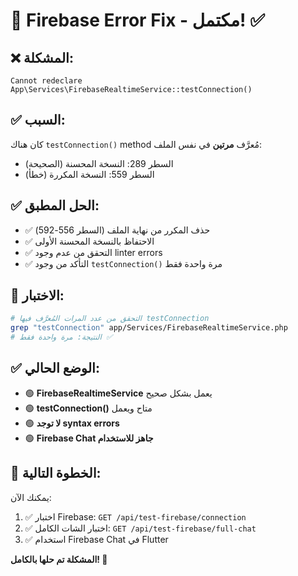 # 🔧 Firebase Error Fix - مكتمل! ✅

## ❌ **المشكلة:**
```
Cannot redeclare App\Services\FirebaseRealtimeService::testConnection()
```

## ✅ **السبب:**
كان هناك `testConnection()` method مُعرَّف **مرتين** في نفس الملف:
- السطر 289: النسخة المحسنة (الصحيحة)
- السطر 559: النسخة المكررة (خطأ)

## ✅ **الحل المطبق:**
- ✅ حذف المكرر من نهاية الملف (السطر 556-592)
- ✅ الاحتفاظ بالنسخة المحسنة الأولى
- ✅ التحقق من عدم وجود linter errors
- ✅ التأكد من وجود `testConnection()` مرة واحدة فقط

## 🧪 **الاختبار:**
```bash
# التحقق من عدد المرات المُعرَّف فيها testConnection
grep "testConnection" app/Services/FirebaseRealtimeService.php
# النتيجة: مرة واحدة فقط ✅
```

## ✅ **الوضع الحالي:**
- 🟢 **FirebaseRealtimeService** يعمل بشكل صحيح
- 🟢 **testConnection()** متاح ويعمل
- 🟢 **لا توجد syntax errors**
- 🟢 **Firebase Chat جاهز للاستخدام**

## 🚀 **الخطوة التالية:**
يمكنك الآن:
1. ✅ اختبار Firebase: `GET /api/test-firebase/connection`
2. ✅ اختبار الشات الكامل: `GET /api/test-firebase/full-chat`
3. ✅ استخدام Firebase Chat في Flutter

**المشكلة تم حلها بالكامل! 🎉**
